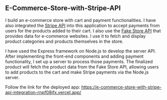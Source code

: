 ## E-Commerce-Store-with-Stripe-API

I build an e-commerce store with cart and payment functionalities. I have also integrated the [Stripe API](https://stripe.com/docs/api) into this application to accept payments from users for the products added to their cart. I also use the [Fake Store API](https://fakestoreapi.com/) that provides data for e-commerce websites. I use it to fetch and display product categories and products themselves in the store.

I have used the Express framework on Node.js to develop the server API. After implementing the front-end components and adding payment functionality, I set up a server to process those payments. The finalized product will fetch the product data from the Fake Store API, allowing users to add products to the cart and make Stripe payments via the Node.js server.

Follow the link for the deployed app: https://e-commerce-store-with-stripe-api-integration-rnpf08jfx.vercel.app/
